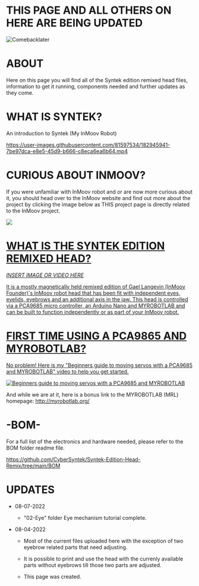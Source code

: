 THIS PAGE AND ALL OTHERS ON HERE ARE BEING UPDATED
=
![Comebacklater](https://user-images.githubusercontent.com/81597534/182967202-6d439db3-9d51-41ec-9889-3c8a91f275c1.png)

ABOUT
=
Here on this page you will find all of the Syntek edition remixed head files, information to get it running, components needed and further updates as they come.

WHAT IS SYNTEK?
=
An introduction to Syntek (My InMoov Robot)

https://user-images.githubusercontent.com/81597534/182945941-7be97dca-e8e5-45d9-b666-c8eca6ea6b64.mp4

CURIOUS ABOUT INMOOV?
= 
If you were unfamiliar with InMoov robot and or are now more curious about it, you should head over to the InMoov website and find out more about the project  by clicking the image below as THIS project page is directly related to the InMoov project. 

<a href="https://www.inmoov.fr" />
<img src="https://user-images.githubusercontent.com/81597534/182956653-22bd5be5-dd2f-44b9-a1f5-d61002d9dd43.PNG" />

WHAT IS THE SYNTEK EDITION REMIXED HEAD?
= 
*INSERT IMAGE OR VIDEO HERE* 

It is a mostly magnetically held remixed edition of Gael Langevin (InMoov Founder)'s InMoov robot head that has been fit with independent eyes, eyelids, eyebrows and an additional axis in the jaw. This head is controlled via a PCA9685 micro controller, an Arduino Nano and MYROBOTLAB and can be built to function independently or as part of your InMoov robot. 

FIRST TIME USING A PCA9865 AND MYROBOTLAB?
=
No problem! Here is my "Beginners guide to moving servos with a PCA9685 and MYROBOTLAB" video to help you get started.

[![Beginners guide to moving servos with a PCA9685 and MYROBOTLAB](https://user-images.githubusercontent.com/81597534/182962139-453537c9-c836-4992-8144-bc1f8d35aa70.jpg)](https://youtu.be/unIUJA24uBI  "Beginners guide to moving servos with a PCA9685 and MYROBOTLAB")

And while we are at it, here is a bonus link to the MYROBOTLAB (MRL) homepage: http://myrobotlab.org/

-BOM- 
=

For a full list of the electronics and hardware needed, please refer to the BOM folder readme file.

https://github.com/CyberSyntek/Syntek-Edition-Head-Remix/tree/main/BOM

UPDATES
= 

- 08-07-2022 

  - "02-Eye" folder Eye mechanism tutorial complete.

- 08-04-2022 

  - Most of the current files uploaded here with the exception of two eyebrow related parts that need adjusting. 

  - It is possible to print and use the head with the currenly available parts without eyebrows till those two parts are adjusted.

  - This page was created.
